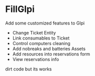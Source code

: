 # FillGlpi
 Add some customized features to Glpi
 - Change Ticket Entity
 - Link consumables to Ticket
 - Control computers cleaning
 - Add nobreaks and batteries Assets
 - Add resources into reservations form
 - View reservations info

dirt code but its works
